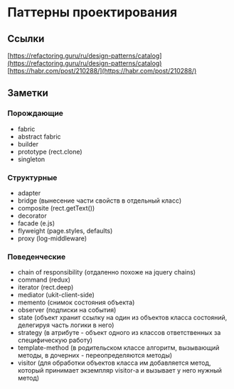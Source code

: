 # Паттерны проектирования

## Ссылки
[https://refactoring.guru/ru/design-patterns/catalog](https://refactoring.guru/ru/design-patterns/catalog)  
[https://habr.com/post/210288/](https://habr.com/post/210288/)  


## Заметки

### Порождающие
  - fabric  
  - abstract fabric  
  - builder  
  - prototype (rect.clone)  
  - singleton  

### Структурные
  - adapter  
  - bridge (вынесение части свойств в отдельный класс)  
  - composite (rect.getText())  
  - decorator  
  - facade (e.js)  
  - flyweight (page.styles, defaults)  
  - proxy (log-middleware)  

### Поведенческие
  - chain of responsibility (отдаленно похоже на jquery chains)  
  - command (redux)  
  - iterator (rect.deep)  
  - mediator  (ukit-client-side)  
  - memento (снимок состояния объекта)  
  - observer (подписки на события)  
  - state (объект хранит ссылку на один из объектов класса состояний, делегируя часть логики в него)  
  - strategy (в атрибуте - объект одного из классов ответственных за специфическую работу)  
  - template-method (в родительском классе алгоритм, вызывающий методы, в дочерних - переопределяются методы)  
  - visitor (для обработки объектов класса им добавляется метод, который принимает экземпляр visitor-а и вызывает у него нужный метод)  
